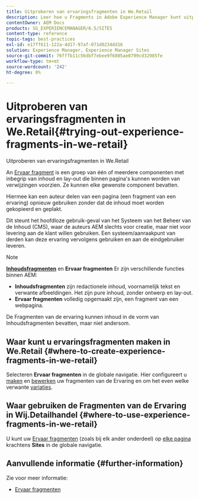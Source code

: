 ```yaml
---
title: Uitproberen van ervaringsfragmenten in We.Retail
description: Leer hoe u Fragments in Adobe Experience Manager kunt uitproberen door We.Retail te gebruiken.
contentOwner: AEM Docs
products: SG_EXPERIENCEMANAGER/6.5/SITES
content-type: reference
topic-tags: best-practices
exl-id: e17ff611-122a-4d17-97af-071d0234dd16
solution: Experience Manager, Experience Manager Sites
source-git-commit: 76fffb11c56dbf7ebee9f6805ae0799cd32985fe
workflow-type: tm+mt
source-wordcount: '242'
ht-degree: 0%

---
```


# Uitproberen van ervaringsfragmenten in We.Retail{#trying-out-experience-fragments-in-we-retail}

Uitproberen van ervaringsfragmenten in We.Retail

An [Ervaar fragment](/help/sites-authoring/experience-fragments.md) is een groep van één of meerdere componenten met inbegrip van inhoud en lay-out die binnen pagina&#39;s kunnen worden van verwijzingen voorzien. Ze kunnen elke gewenste component bevatten.

Hiermee kan een auteur delen van een pagina (een fragment van een ervaring) opnieuw gebruiken zonder dat de inhoud moet worden gekopieerd en geplakt.

Dit steunt het hoofdloze gebruik-geval van het Systeem van het Beheer van de Inhoud (CMS), waar de auteurs AEM slechts voor creatie, maar niet voor levering aan de klant willen gebruiken. Een systeem/aanraakpunt van derden kan deze ervaring vervolgens gebruiken en aan de eindgebruiker leveren.

>[!NOTE]
>
>**[Inhoudsfragmenten](/help/sites-developing/we-retail-content-fragments.md)** en **Ervaar fragmenten** Er zijn verschillende functies binnen AEM:
>
>* **Inhoudsfragmenten** zijn redactionele inhoud, voornamelijk tekst en verwante afbeeldingen. Het zijn pure inhoud, zonder ontwerp en lay-out.
>* **Ervaar fragmenten** volledig opgemaakt zijn, een fragment van een webpagina.
>
>De Fragmenten van de ervaring kunnen inhoud in de vorm van Inhoudsfragmenten bevatten, maar niet andersom.

## Waar kunt u ervaringsfragmenten maken in We.Retail {#where-to-create-experience-fragments-in-we-retail}

Selecteren **Ervaar fragmenten** in de globale navigatie. Hier configureert u [maken](/help/sites-authoring/experience-fragments.md#creating-an-experience-fragment) en [bewerken](/help/sites-authoring/experience-fragments.md#editing-your-experience-fragment) uw fragmenten van de Ervaring en om het even welke verwante [variaties](/help/sites-authoring/experience-fragments.md#creating-an-experience-fragment-variation).

## Waar gebruiken de Fragmenten van de Ervaring in Wij.Detailhandel {#where-to-use-experience-fragments-in-we-retail}

U kunt uw [Ervaar fragmenten](/help/sites-authoring/experience-fragments.md#using-your-experience-fragment) (zoals bij elk ander onderdeel) op [elke pagina](/help/sites-authoring/editing-content.md) krachtens **Sites** in de globale navigatie.

## Aanvullende informatie {#further-information}

Zie voor meer informatie:

* [Ervaar fragmenten](/help/sites-authoring/experience-fragments.md)
